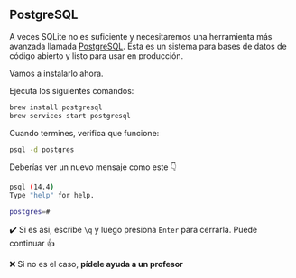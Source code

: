 ## PostgreSQL

A veces SQLite no es suficiente y necesitaremos una herramienta más avanzada llamada [PostgreSQL](https://www.postgresql.org/). Esta es un sistema para bases de datos de código abierto y listo para usar en producción.

Vamos a instalarlo ahora.

Ejecuta los siguientes comandos:

```bash
brew install postgresql
brew services start postgresql
```

Cuando termines, verifica que funcione:

```bash
psql -d postgres
```

Deberías ver un nuevo mensaje como este :point_down:

```bash
psql (14.4)
Type "help" for help.

postgres=#
```

:heavy_check_mark: Si es asi, escribe `\q` y luego presiona `Enter` para cerrarla. Puede continuar :+1:

:x: Si no es el caso, **pídele ayuda a un profesor**
